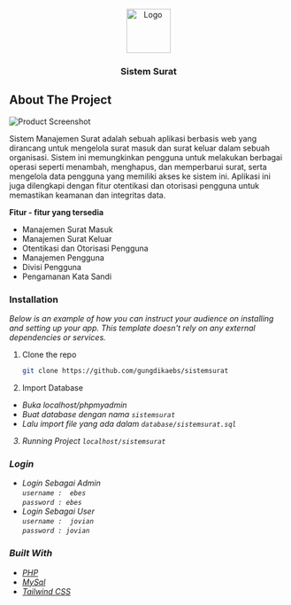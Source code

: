                          
<br/>
<div align="center">
<a href="https://github.com/ShaanCoding/ReadME-Generator">
<img src="https://i.imgur.com/MuGBX65.jpeg" alt="Logo" width="80" height="80">
</a>
<h3 align="center">Sistem Surat</h3>

</div>

 ## About The Project

![Product Screenshot](https://i.imgur.com/ZiMihIf.png)

Sistem Manajemen Surat adalah sebuah aplikasi berbasis web yang dirancang untuk mengelola surat masuk dan surat keluar dalam sebuah organisasi. Sistem ini memungkinkan pengguna untuk melakukan berbagai operasi seperti menambah, menghapus, dan memperbarui surat, serta mengelola data pengguna yang memiliki akses ke sistem ini. Aplikasi ini juga dilengkapi dengan fitur otentikasi dan otorisasi pengguna untuk memastikan keamanan dan integritas data.

<b> Fitur - fitur yang tersedia </b>
- Manajemen Surat Masuk
- Manajemen Surat Keluar
- Otentikasi dan Otorisasi Pengguna
- Manajemen Pengguna
- Divisi Pengguna
- Pengamanan Kata Sandi
 ### Installation

_Below is an example of how you can instruct your audience on installing and setting up your app. This template doesn't rely on any external dependencies or services._

1. Clone the repo
   ```sh
   git clone https://github.com/gungdikaebs/sistemsurat
   ```
2. Import Database
- <i> Buka localhost/phpmyadmin </i>
- <i> Buat database dengan nama ```sistemsurat```
- <i> Lalu import file yang ada dalam ```database/sistemsurat.sql ```</i>
   
3. Running Project
   ```localhost/sistemsurat ```

<h3>Login</h3>

- Login Sebagai Admin <br>
`username :  ebes` <br>
`password : ebes`
- Login Sebagai User <br>
`username :  jovian` <br>
`password : jovian`

 ### Built With



- [PHP](https://www.php.net/downloads.php)
- [MySql](https://www.mysql.com/)
- [Tailwind CSS](https://tailwindcss.com/)
